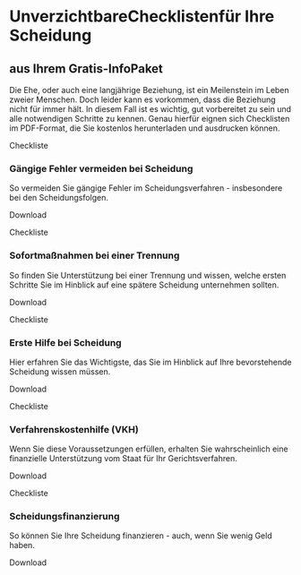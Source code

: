 # UnverzichtbareChecklistenfür Ihre Scheidung

## aus Ihrem Gratis-InfoPaket

Die Ehe, oder auch eine langjährige Beziehung, ist ein Meilenstein im Leben zweier Menschen. Doch leider kann es vorkommen, dass die Beziehung nicht für immer hält. In diesem Fall ist es wichtig, gut vorbereitet zu sein und alle notwendigen Schritte zu kennen. Genau hierfür eignen sich Checklisten im PDF-Format, die Sie kostenlos herunterladen und ausdrucken können.

Checkliste

### Gängige Fehler vermeiden bei Scheidung

So vermeiden Sie gängige Fehler im Scheidungsverfahren - insbesondere bei den Scheidungsfolgen.

Download

Checkliste

### Sofortmaßnahmen bei einer Trennung

So finden Sie Unterstützung bei einer Trennung und wissen, welche ersten Schritte Sie im Hinblick auf eine spätere Scheidung unternehmen sollten.

Download

Checkliste

### Erste Hilfe bei Scheidung

Hier erfahren Sie das Wichtigste, das Sie im Hinblick auf Ihre bevorstehende Scheidung wissen müssen.

Download

Checkliste

### Verfahrenskostenhilfe (VKH)

Wenn Sie diese Voraussetzungen erfüllen, erhalten Sie wahrscheinlich eine finanzielle Unterstützung vom Staat für Ihr Gerichtsverfahren.

Download

Checkliste

### Scheidungsfinanzierung

So können Sie Ihre Scheidung finanzieren - auch, wenn Sie wenig Geld haben.

Download